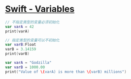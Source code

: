 # [Swift - Variables](https://www.tutorialspoint.com/swift/swift_variables.htm)

```swift
// 不指定类型的变量必须初始化
var varA = 42
print(varA)

// 指定类型的变量可以不初始化
var varB:Float
varB = 3.14159
print(varB)
```

```swift
var varA = "Godzilla"
var varB = 1000.00
print("Value of \(varA) is more than \(varB) millions")
```
